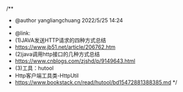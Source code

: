 /**
 * @author yangliangchuang 2022/5/25 14:24
 *
 * @link:
 * (1)JAVA发送HTTP请求的四种方式总结
 * https://www.jb51.net/article/206762.htm
 * (2)java调用http接口的几种方式总结
 * https://www.cnblogs.com/zjshd/p/9149643.html
 * (3)工具：hutool
 * Http客户端工具类-HttpUtil
 * https://www.bookstack.cn/read/hutool/bd15472881388385.md
 */
